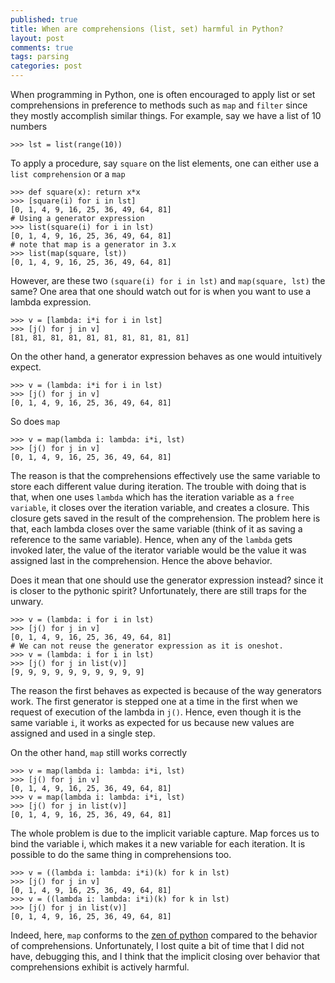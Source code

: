 ```yaml
---
published: true
title: When are comprehensions (list, set) harmful in Python?
layout: post
comments: true
tags: parsing
categories: post
---
```


When programming in Python, one is often encouraged to apply list or set comprehensions in preference to methods such as `map` and `filter` since they mostly accomplish similar things. For example, say we have a list of 10 numbers
```pycon
>>> lst = list(range(10))
```
To apply a procedure, say `square` on the list elements, one can either use a `list comprehension` or a `map`
```pycon
>>> def square(x): return x*x
>>> [square(i) for i in lst]
[0, 1, 4, 9, 16, 25, 36, 49, 64, 81]
# Using a generator expression
>>> list(square(i) for i in lst)
[0, 1, 4, 9, 16, 25, 36, 49, 64, 81]
# note that map is a generator in 3.x
>>> list(map(square, lst))
[0, 1, 4, 9, 16, 25, 36, 49, 64, 81]
```
However, are these two `(square(i) for i in lst)` and `map(square, lst)` the same? One area that one should watch out for is when you want to use a lambda expression.
```pycon
>>> v = [lambda: i*i for i in lst]
>>> [j() for j in v]
[81, 81, 81, 81, 81, 81, 81, 81, 81, 81]
```
On the other hand, a generator expression behaves as one would intuitively expect.
```pycon
>>> v = (lambda: i*i for i in lst)
>>> [j() for j in v]
[0, 1, 4, 9, 16, 25, 36, 49, 64, 81]
```
So does `map`
```pycon
>>> v = map(lambda i: lambda: i*i, lst)
>>> [j() for j in v]
[0, 1, 4, 9, 16, 25, 36, 49, 64, 81]
```
The reason is that the comprehensions effectively use the same variable to store each different value during iteration. The trouble with doing that is that, when one uses `lambda` which has the iteration variable as a `free variable`, it closes over the iteration variable, and creates a closure. This closure gets saved in the result of the comprehension. The problem here is that, each lambda closes over the same variable (think of it as saving a reference to the same variable). Hence, when any of the `lambda` gets invoked later, the value of the iterator variable would be the value it was assigned last in the comprehension. Hence the above behavior.

Does it mean that one should use the generator expression instead? since it is closer to the pythonic spirit? Unfortunately, there are still traps for the unwary.
```pycon
>>> v = (lambda: i for i in lst)
>>> [j() for j in v]
[0, 1, 4, 9, 16, 25, 36, 49, 64, 81]
# We can not reuse the generator expression as it is oneshot.
>>> v = (lambda: i for i in lst)
>>> [j() for j in list(v)]
[9, 9, 9, 9, 9, 9, 9, 9, 9, 9]
```
The reason the first behaves as expected is because of the way generators work. The first generator is stepped one at a time in the first when we request of execution of the lambda in `j()`. Hence, even though it is the same variable `i`, it works as expected for us because new values are assigned and used in a single step.

On the other hand, `map` still works correctly
```pycon
>>> v = map(lambda i: lambda: i*i, lst)
>>> [j() for j in v]
[0, 1, 4, 9, 16, 25, 36, 49, 64, 81]
>>> v = map(lambda i: lambda: i*i, lst)
>>> [j() for j in list(v)]
[0, 1, 4, 9, 16, 25, 36, 49, 64, 81]
```
The whole problem is due to the implicit variable capture. Map forces us to bind the variable i, which makes it a new variable for each iteration. It is possible to do the same thing in comprehensions too.
```pycon
>>> v = ((lambda i: lambda: i*i)(k) for k in lst)
>>> [j() for j in v]
[0, 1, 4, 9, 16, 25, 36, 49, 64, 81]
>>> v = ((lambda i: lambda: i*i)(k) for k in lst)
>>> [j() for j in list(v)]
[0, 1, 4, 9, 16, 25, 36, 49, 64, 81]
```

Indeed, here, `map` conforms to the [zen of python](https://www.python.org/dev/peps/pep-0020/) compared to the behavior of comprehensions. Unfortunately, I lost quite a bit of time that I did not have, debugging this, and I think that the implicit closing over behavior that comprehensions exhibit is actively harmful.
